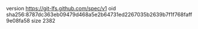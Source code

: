 version https://git-lfs.github.com/spec/v1
oid sha256:8787dc363eb09479d468a5e2b64731ed2267035b2639b7f1f768faff9e08fa58
size 2382
